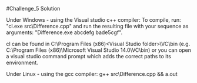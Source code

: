 #Challenge_5 Solution

Under Windows - using the Visual studio c++ compiler:
To compile, run: "cl.exe src\Difference.cpp" 
and run the resulting file with your sequence as arguments: "Difference.exe abcdefg bade5cgf".

cl can be found in C:\Program Files (x86)\<Visual Studio folder>\VC\bin
(e.g. C:\Program Files (x86)\Microsoft Visual Studio 14.0\VC\bin)
or you can open a visual studio command prompt which adds the correct paths to its environment.

Under Linux - using the gcc compiler:
g++ src\Difference.cpp && a.out
